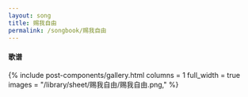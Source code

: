 ```yaml
---
layout: song
title: 赐我自由
permalink: /songbook/赐我自由
---
```


#### 歌谱

{% include post-components/gallery.html
    columns = 1
    full_width = true
    images = "/library/sheet/赐我自由/赐我自由.png,"
%}
